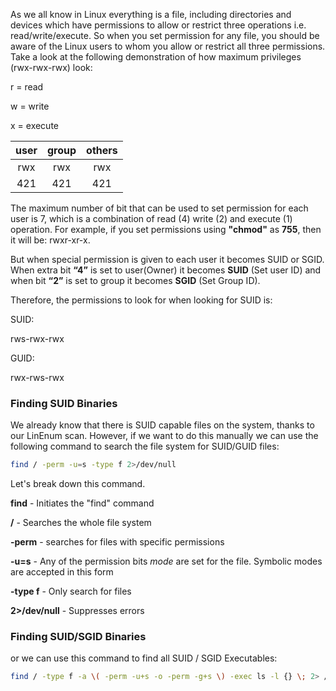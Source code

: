 As we all know in Linux everything is a file, including directories and devices which have permissions to allow or restrict three operations i.e. read/write/execute. So when you set permission for any file, you should be aware of the Linux users to whom you allow or restrict all three permissions. Take a look at the following demonstration of how maximum privileges (rwx-rwx-rwx) look:

r = read

w = write

x = execute  

|**user** | **group** | **others**|
| :-------:| :------:|:------:|
|rwx|rwx|rwx|
|421|421|421|


The maximum number of bit that can be used to set permission for each user is 7, which is a combination of read (4) write (2) and execute (1) operation. For example, if you set permissions using **"chmod"** as **755**, then it will be: rwxr-xr-x.

  
But when special permission is given to each user it becomes SUID or SGID. When extra bit **“4”** is set to user(Owner) it becomes **SUID** (Set user ID) and when bit **“2”** is set to group it becomes **SGID** (Set Group ID).  

Therefore, the permissions to look for when looking for SUID is:

SUID:

rws-rwx-rwx

GUID:

rwx-rws-rwx  

### Finding SUID Binaries  

We already know that there is SUID capable files on the system, thanks to our LinEnum scan. However, if we want to do this manually we can use the following command to search the file system for SUID/GUID files:

```bash
find / -perm -u=s -type f 2>/dev/null
```


Let's break down this command.

**find** - Initiates the "find" command  

**/** - Searches the whole file system  

**-perm** - searches for files with specific permissions  

**-u=s** - Any of the permission bits _mode_ are set for the file. Symbolic modes are accepted in this form

**-type f** - Only search for files  

**2>/dev/null** - Suppresses errors


### Finding SUID/SGID Binaries 

or we can use this command to find all SUID / SGID Executables:

```bash
find / -type f -a \( -perm -u+s -o -perm -g+s \) -exec ls -l {} \; 2> /dev/null
```